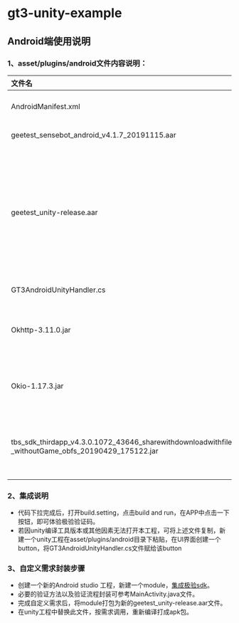# gt3-unity-example 

## Android端使用说明

### 1、asset/plugins/android文件内容说明：

| 文件名                                                       | 文件说明                                                     |
| :----------------------------------------------------------- | ------------------------------------------------------------ |
| AndroidManifest.xml                                          | android 清单文件。                                           |
| geetest_sensebot_android_v4.1.7_20191115.aar                 | 极验验证码sdk。                                              |
| geetest_unity-release.aar                                    | 原生文件及桥接文件打包结果，封装了极验方法供c#调用。若有自定义需求，可重新封装此文件以做调用。 |
| GT3AndroidUnityHandler.cs                                    | c#集成示例文件                                               |
| Okhttp-3.11.0.jar                                            | 极验sdk依赖的第三方网络库，需添加                            |
| Okio-1.17.3.jar                                              | 极验sdk依赖的第三方网络库，需添加                            |
| tbs_sdk_thirdapp_v4.3.0.1072_43646_sharewithdownloadwithfile _withoutGame_obfs_20190429_175122.jar | 极验sdk依赖的第三方webview内核库，需添加                     |

### 2、集成说明

* 代码下拉完成后，打开build.setting，点击build and run，在APP中点击一下按钮，即可体验极验验证码。
* 若因unity编译工具版本或其他因素无法打开本工程，可将上述文件复制，新建一个unity工程在asset/plugins/android目录下粘贴，在UI界面创建一个button，将GT3AndroidUnityHandler.cs文件赋给该button

### 3、自定义需求封装步骤

* 创建一个新的Android studio 工程，新建一个module，[集成极验sdk](https://docs.geetest.com/install/deploy/client/android)。
* 必要的验证方法以及验证流程封装可参考MainActivity.java文件。 
* 完成自定义需求后，将module打包为新的geetest_unity-release.aar文件。
* 在unity工程中替换此文件，按需求调用，重新编译打成apk包。
